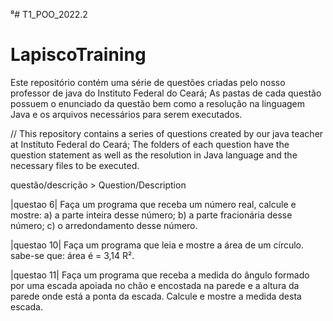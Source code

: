 ⁸# T1_POO_2022.2
# LapiscoTraining

Este repositório contém uma série de questões criadas pelo nosso professor de java do Instituto Federal do Ceará;
As pastas de cada questão possuem o enunciado da questão bem como a resolução na linguagem Java e os arquivos
necessários para serem executados.

// This repository contains a series of questions created by our java teacher at Instituto Federal do Ceará; The folders of each question have the question statement as well as the resolution in Java language and the necessary files to be executed.

 questão/descrição > Question/Description 
 
|questao 6| Faça um programa que receba um número real, calcule e mostre: a) a parte inteira desse número; b) a parte fracionária desse número; c) o arredondamento desse número.

|questao 10| Faça um programa que leia e mostre a área de um círculo. sabe-se que: área é = 3,14 R².

|questao 11| Faça um programa que receba a medida do ângulo formado por uma escada apoiada no chão e encostada na parede e a altura da parede onde está a ponta da escada. Calcule e mostre a medida desta escada.
